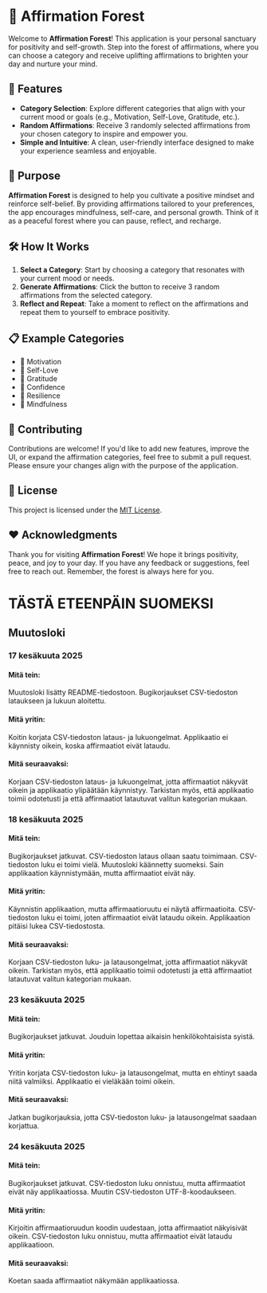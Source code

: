 # 🌳 Affirmation Forest

Welcome to **Affirmation Forest**! This application is your personal sanctuary for positivity and self-growth. Step into the forest of affirmations, where you can choose a category and receive uplifting affirmations to brighten your day and nurture your mind.

## 🌟 Features

- **Category Selection**: Explore different categories that align with your current mood or goals (e.g., Motivation, Self-Love, Gratitude, etc.).
- **Random Affirmations**: Receive 3 randomly selected affirmations from your chosen category to inspire and empower you.
- **Simple and Intuitive**: A clean, user-friendly interface designed to make your experience seamless and enjoyable.

## 🎯 Purpose

**Affirmation Forest** is designed to help you cultivate a positive mindset and reinforce self-belief. By providing affirmations tailored to your preferences, the app encourages mindfulness, self-care, and personal growth. Think of it as a peaceful forest where you can pause, reflect, and recharge.

## 🛠️ How It Works

1. **Select a Category**: Start by choosing a category that resonates with your current mood or needs.
2. **Generate Affirmations**: Click the button to receive 3 random affirmations from the selected category.
3. **Reflect and Repeat**: Take a moment to reflect on the affirmations and repeat them to yourself to embrace positivity.

## 📋 Example Categories

- 🌟 Motivation
- 💖 Self-Love
- 🙏 Gratitude
- 💪 Confidence
- 🌱 Resilience
- 🧘 Mindfulness

## 🤝 Contributing

Contributions are welcome! If you'd like to add new features, improve the UI, or expand the affirmation categories, feel free to submit a pull request. Please ensure your changes align with the purpose of the application.

## 📜 License

This project is licensed under the [MIT License](LICENSE).

## ❤️ Acknowledgments

Thank you for visiting **Affirmation Forest**! We hope it brings positivity, peace, and joy to your day. If you have any feedback or suggestions, feel free to reach out. Remember, the forest is always here for you.

# TÄSTÄ ETEENPÄIN SUOMEKSI

## Muutosloki

### 17 kesäkuuta 2025

#### Mitä tein:
Muutosloki lisätty README-tiedostoon. Bugikorjaukset CSV-tiedoston lataukseen ja lukuun aloitettu.

#### Mitä yritin:
Koitin korjata CSV-tiedoston lataus- ja lukuongelmat. Applikaatio ei käynnisty oikein, koska affirmaatiot eivät lataudu.

#### Mitä seuraavaksi:
Korjaan CSV-tiedoston lataus- ja lukuongelmat, jotta affirmaatiot näkyvät oikein ja applikaatio ylipäätään käynnistyy. Tarkistan myös, että applikaatio toimii odotetusti ja että affirmaatiot latautuvat valitun kategorian mukaan.

### 18 kesäkuuta 2025

#### Mitä tein:
Bugikorjaukset jatkuvat. CSV-tiedoston lataus ollaan saatu toimimaan. CSV-tiedoston luku ei toimi vielä. Muutosloki käännetty suomeksi. Sain applikaation käynnistymään, mutta affirmaatiot eivät näy.

#### Mitä yritin:
Käynnistin applikaation, mutta affirmaatioruutu ei näytä affirmaatioita. CSV-tiedoston luku ei toimi, joten affirmaatiot eivät lataudu oikein. Applikaation pitäisi lukea CSV-tiedostosta.

#### Mitä seuraavaksi:
Korjaan CSV-tiedoston luku- ja latausongelmat, jotta affirmaatiot näkyvät oikein. Tarkistan myös, että applikaatio toimii odotetusti ja että affirmaatiot latautuvat valitun kategorian mukaan.

### 23 kesäkuuta 2025

#### Mitä tein:
Bugikorjaukset jatkuvat. Jouduin lopettaa aikaisin henkilökohtaisista syistä.

#### Mitä yritin:
Yritin korjata CSV-tiedoston luku- ja latausongelmat, mutta en ehtinyt saada niitä valmiiksi. Applikaatio ei vieläkään toimi oikein.

#### Mitä seuraavaksi:
Jatkan bugikorjauksia, jotta CSV-tiedoston luku- ja latausongelmat saadaan korjattua.

### 24 kesäkuuta 2025

#### Mitä tein:
Bugikorjaukset jatkuvat. CSV-tiedoston luku onnistuu, mutta affirmaatiot eivät näy applikaatiossa. Muutin CSV-tiedoston UTF-8-koodaukseen.

#### Mitä yritin:
Kirjoitin affirmaatioruudun koodin uudestaan, jotta affirmaatiot näkyisivät oikein. CSV-tiedoston luku onnistuu, mutta affirmaatiot eivät lataudu applikaatioon.

#### Mitä seuraavaksi:
Koetan saada affirmaatiot näkymään applikaatiossa.
